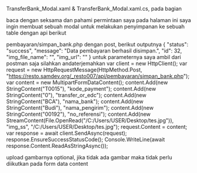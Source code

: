 TransferBank_Modal.xaml & TransferBank_Modal.xaml.cs, pada bagian

baca dengan seksama dan pahami permintaan saya
pada halaman ini saya ingin membuat sebuah modal untuk melakukan penyimpanan ke sebuah table dengan api berikut

pembayaran/simpan_bank.php dengan post, berikut outputnya
{
    "status": "success",
    "message": "Data pembayaran berhasil disimpan.",
    "id": 32,
    "img_file_name": "",
    "img_url": ""
}
untuk parameternya saya ambil dari postman saja silahkan andaterjemahkan 
var client = new HttpClient();
var request = new HttpRequestMessage(HttpMethod.Post, "https://resto.samdev.org/_resto007/api/pembayaran/simpan_bank.php");
var content = new MultipartFormDataContent();
content.Add(new StringContent("T0015"), "kode_payment");
content.Add(new StringContent("0"), "transfer_or_edc");
content.Add(new StringContent("BCA"), "nama_bank");
content.Add(new StringContent("Budi"), "nama_pengirim");
content.Add(new StringContent("00192"), "no_referensi");
content.Add(new StreamContent(File.OpenRead("/C:/Users/USER/Desktop/tes.jpg")), "img_ss", "/C:/Users/USER/Desktop/tes.jpg");
request.Content = content;
var response = await client.SendAsync(request);
response.EnsureSuccessStatusCode();
Console.WriteLine(await response.Content.ReadAsStringAsync());

upload gambarnya optional, jika tidak ada gambar maka tidak perlu diikutkan pada form data content




